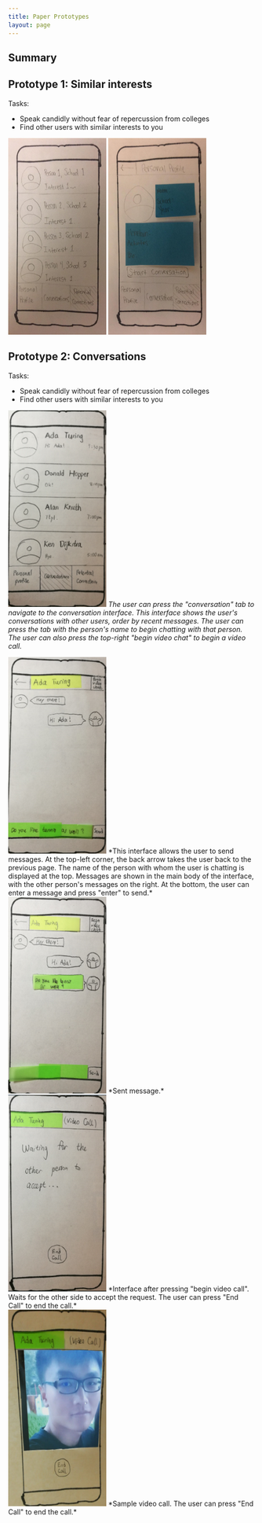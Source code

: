 ```yaml
---
title: Paper Prototypes
layout: page
---
```


## Summary

## Prototype 1: Similar interests

Tasks:
* Speak candidly without fear of repercussion from colleges
* Find other users with similar interests to you

<img src="/img/potential_connections.png" width="200" height="400" />
<img src="/img/potential_connection_profile.png" width="200" height="400" />


## Prototype 2: Conversations

Tasks:
* Speak candidly without fear of repercussion from colleges
* Find other users with similar interests to you

<p>
<img src="/wei_1.png" width="200" height="400" />
<em>The user can press the "conversation" tab to navigate to the conversation interface.  This interface shows the user's conversations with other users, order by recent messages.  The user can press the tab with the person's name to begin chatting with that person.  The user can also press the top-right "begin video chat" to begin a video call.</em>
</p>

<img src="/wei_2.png" width="200" height="400" />
*This interface allows the user to send messages.   At the top-left corner, the back arrow takes the user back to the previous page.  The name of the person with whom the user is chatting is displayed at the top.  Messages are shown in the main body of the interface, with the other person's messages on the right.  At the bottom, the user can enter a message and press "enter" to send.*
<br />


<img src="/wei_3.png" width="200" height="400" />
*Sent message.*  
<br />

<img src="/wei_4.png" width="200" height="400" />
*Interface after pressing "begin video call".  Waits for the other side to accept the request.  The user can press "End Call" to end the call.*
<br>

<img src="/wei_5.png" width="200" height="400" />
*Sample video call.  The user can press "End Call" to end the call.*

